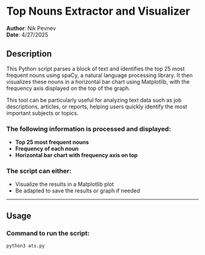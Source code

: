 # Top Nouns Extractor and Visualizer

**Author**: Nik Pevnev  
**Date**: 4/27/2025

## Description

This Python script parses a block of text and identifies the top 25 most frequent nouns using spaCy, a natural language processing library. It then visualizes these nouns in a horizontal bar chart using Matplotlib, with the frequency axis displayed on the top of the graph.

This tool can be particularly useful for analyzing text data such as job descriptions, articles, or reports, helping users quickly identify the most important subjects or topics.

### The following information is processed and displayed:
- **Top 25 most frequent nouns**
- **Frequency of each noun** 
- **Horizontal bar chart with frequency axis on top**

### The script can either:
- Visualize the results in a Matplotlib plot
- Be adapted to save the results or graph if needed

---

## Usage

### Command to run the script:

```bash
python3 ats.py